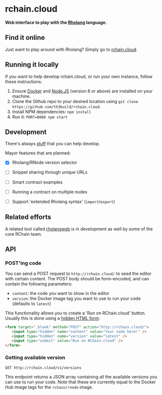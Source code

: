 # rchain.cloud

**Web interface to play with the [Rholang](https://developer.rchain.coop/) language.**


## Find it online
Just want to play around with Rholang? Simply go to [rchain.cloud](http://rchain.cloud).


## Running it locally
If you want to help develop rchain.cloud, or run your own instance, follow these instructions:

1. Ensure [Docker](https://www.docker.com/) and [Node.JS](https://nodejs.org) (version 8 or above) are installed on your machine.
2. Clone the Github repo to your desired location using `git clone https://github.com/th3build/rchain.cloud`.
3. Install NPM dependencies: `npm install`
4. Run it: `PORT=8080 npm start`


## Development
There's always [stuff](https://github.com/th3build/rchain.cloud/issues) that you can help develop.

Mayor features that are planned:

- [x] Rholang/RNode version selector
- [ ] Snippet sharing through unique URLs
- [ ] Smart contract examples
- [ ] Running a contract on multiple nodes
- [ ] Support 'extended Rholang syntax' (`import`/`export`)


## Related efforts
A related tool called [rholangweb](https://github.com/rchain/rchain/tree/master/rholangweb) is in development as well by some of the core RChain team.


## API

### POST'ing code
You can send a POST request to `http://rchain.cloud/` to seed the editor with certain content. The POST body should be form-encoded, and can contain the following parameters:

- `content`: the code you want to show in the editor
- `version`: the Docker image tag you want to use to run your code (defaults to `latest`)

This functionality allows you to create a 'Run on RChain.cloud' button. Usually this is done using a [hidden HTML form](https://jsfiddle.net/0zwtnr8c/):

```html
<form target="_blank" method="POST" action="http://rchain.cloud/">
   <input type="hidden" name="content" value="Your code here!" />
   <input type="hidden" name="version" value="latest" />
   <input type="submit" value="Run on RChain.cloud" />
</form>
```

### Getting available version

```http
GET http://rchain.cloud/v1/versions
```

This endpoint returns a JSON array containing all the available versions you can use to run your code. Note that these are currently equal to the Docker Hub image tags for the `rchain/rnode` image.
